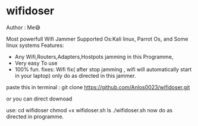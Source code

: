 # wifidoser
Author : Me😅

Most powerfull Wifi Jammer
Supported Os:Kali linux, Parrot Os, and Some linux systems
Features:
* Any Wifi,Routers,Adapters,Hostpots jamming in this Programme,
* Very easy To use 
* 100% fun.
fixes: Wifi fix( after stop jamming , wifi will automatically start in your laptop)
only do as directed in this jammer.

paste this in terminal :
git clone https://github.com/Anlos0023/wifidoser.git

or you can direct downoad

use:
cd wifidoser
chmod +x wifidoser.sh
ls
./wifidoser.sh
now do as directed in programme.
